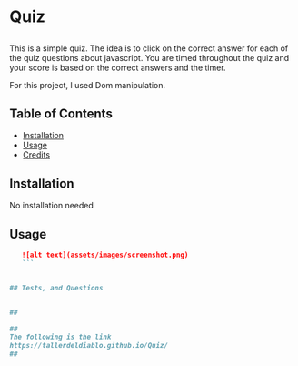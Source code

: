 # Quiz

##
This is a simple quiz. The idea is to click on the correct answer for each of the quiz questions about javascript.
You are timed throughout the quiz and your score is based on the correct answers and the timer.

For this project, I used Dom manipulation.

## Table of Contents 
- [Installation](#installation)
- [Usage](#usage)
- [Credits](#credits)


## Installation

No installation needed

## Usage

 ```md
    ![alt text](assets/images/screenshot.png)
    ```


## Tests, and Questions


##

##
The following is the link
https://tallerdeldiablo.github.io/Quiz/
##

